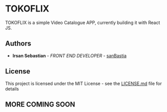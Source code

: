 # TOKOFLIX

TOKOFLIX is a simple Video Catalogue APP, currently building it with React JS.

## Authors

* **Irsan Sebastian** - *FRONT END DEVELOPER* - [sanBastia](https://github.com/sanBastia)

## License

This project is licensed under the MIT License - see the [LICENSE.md](LICENSE.md) file for details

## MORE COMING SOON